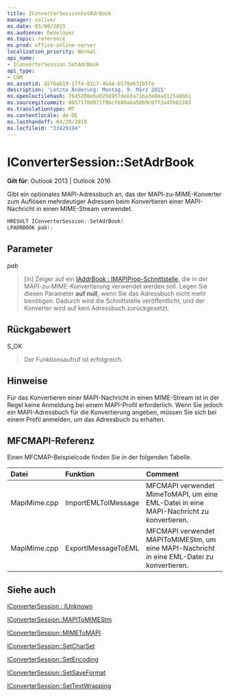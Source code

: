 ```yaml
---
title: IConverterSessionSetAdrBook
manager: soliver
ms.date: 03/09/2015
ms.audience: Developer
ms.topic: reference
ms.prod: office-online-server
localization_priority: Normal
api_name:
- IConverterSession.SetAdrBook
api_type:
- COM
ms.assetid: d276ab19-17f4-01c7-4b44-b578e631b5fe
description: 'Letzte Änderung: Montag, 9. März 2015'
ms.openlocfilehash: 7645208e6a0256957deb3a71ba3e04ad125a6b61
ms.sourcegitcommit: 8657170d071f9bcf680aba50b9c07f2a4fb82283
ms.translationtype: MT
ms.contentlocale: de-DE
ms.lasthandoff: 04/28/2019
ms.locfileid: "33429194"
---
```

# <a name="iconvertersessionsetadrbook"></a>IConverterSession::SetAdrBook

  
  
**Gilt für**: Outlook 2013 | Outlook 2016 
  
Gibt ein optionales MAPI-Adressbuch an, das der MAPI-zu-MIME-Konverter zum Auflösen mehrdeutiger Adressen beim Konvertieren einer MAPI-Nachricht in einen MIME-Stream verwendet.
  
```cpp
HRESULT IConverterSession::SetAdrBook( 
LPADRBOOK pab); 
```

## <a name="parameters"></a>Parameter

 _pab_
  
> [in] Zeiger auf ein [IAddrBook : IMAPIProp-Schnittstelle,](iaddrbookimapiprop.md) die in der MAPI-zu-MIME-Konvertierung verwendet werden soll. Legen Sie diesen Parameter **auf null,** wenn Sie das Adressbuch nicht mehr benötigen. Dadurch wird die Schnittstelle veröffentlicht, und der Konverter wird auf kein Adressbuch zurückgesetzt. 
    
## <a name="return-value"></a>Rückgabewert

S_OK
  
> Der Funktionsaufruf ist erfolgreich.
    
## <a name="remarks"></a>Hinweise

Für das Konvertieren einer MAPI-Nachricht in einen MIME-Stream ist in der Regel keine Anmeldung bei einem MAPI-Profil erforderlich. Wenn Sie jedoch ein MAPI-Adressbuch für die Konvertierung angeben, müssen Sie sich bei einem Profil anmelden, um das Adressbuch zu erhalten.
  
## <a name="mfcmapi-reference"></a>MFCMAPI-Referenz

Einen MFCMAP-Beispielcode finden Sie in der folgenden Tabelle.
  
|**Datei**|**Funktion**|**Comment**|
|:-----|:-----|:-----|
|MapiMime.cpp  <br/> |ImportEMLToIMessage  <br/> |MFCMAPI verwendet MimeToMAPI, um eine EML-Datei in eine MAPI-Nachricht zu konvertieren.  <br/> |
|MapiMime.cpp  <br/> |ExportIMessageToEML  <br/> |MFCMAPI verwendet MAPIToMIMEStm, um eine MAPI-Nachricht in eine EML-Datei zu konvertieren.  <br/> |
   
## <a name="see-also"></a>Siehe auch



[IConverterSession : IUnknown](iconvertersessioniunknown.md)
  
[IConverterSession::MAPIToMIMEStm](iconvertersession-mapitomimestm.md)
  
[IConverterSession::MIMEToMAPI](iconvertersession-mimetomapi.md)
  
[IConverterSession::SetCharSet](iconvertersession-setcharset.md)
  
[IConverterSession::SetEncoding](iconvertersession-setencoding.md)
  
[IConverterSession::SetSaveFormat](iconvertersession-setsaveformat.md)
  
[IConverterSession::SetTextWrapping](iconvertersession-settextwrapping.md)

